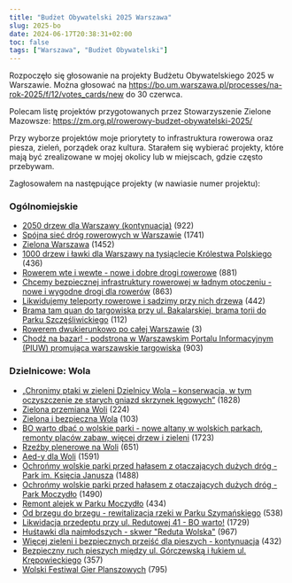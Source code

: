 ```yaml
---
title: "Budżet Obywatelski 2025 Warszawa"
slug: 2025-bo
date: 2024-06-17T20:38:31+02:00
toc: false
tags: ["Warszawa", "Budżet Obywatelski"]
---
```


Rozpoczęło się głosowanie na projekty Budżetu Obywatelskiego 2025 w Warszawie.
Można głosować na https://bo.um.warszawa.pl/processes/na-rok-2025/f/12/votes_cards/new do 30 czerwca.

Polecam listę projektów przygotowanych przez Stowarzyszenie Zielone Mazowsze: https://zm.org.pl/rowerowy-budzet-obywatelski-2025/

Przy wyborze projektów moje priorytety to infrastruktura rowerowa oraz piesza, zieleń, porządek oraz kultura.
Starałem się wybierać projekty, które mają być zrealizowane w mojej okolicy lub w miejscach, gdzie często przebywam.

Zagłosowałem na następujące projekty (w nawiasie numer projektu):

### Ogólnomiejskie
- [2050 drzew dla Warszawy (kontynuacja)](https://bo.um.warszawa.pl/processes/na-rok-2025/f/12/projects/29676) (922)
- [Spójna sieć dróg rowerowych w Warszawie](https://bo.um.warszawa.pl/processes/na-rok-2025/f/12/projects/28343) (1741)
- [Zielona Warszawa](https://bo.um.warszawa.pl/processes/na-rok-2025/f/12/projects/28808) (1452)
- [1000 drzew i ławki dla Warszawy na tysiąclecie Królestwa Polskiego](https://bo.um.warszawa.pl/processes/na-rok-2025/f/12/projects/28384) (436)
- [Rowerem wte i wewte - nowe i dobre drogi rowerowe](https://bo.um.warszawa.pl/processes/na-rok-2025/f/12/projects/29468) (881)
- [Chcemy bezpiecznej infrastruktury rowerowej w ładnym otoczeniu - nowe i wygodne drogi dla rowerów](https://bo.um.warszawa.pl/processes/na-rok-2025/f/12/projects/29466) (863)
- [Likwidujemy teleporty rowerowe i sadzimy przy nich drzewa](https://bo.um.warszawa.pl/processes/na-rok-2025/f/12/projects/28378) (442)
- [Brama tam quan do targowiska przy ul. Bakalarskiej, brama torii do Parku Szczęśliwickiego](https://bo.um.warszawa.pl/processes/na-rok-2025/f/12/projects/28325) (112)
- [Rowerem dwukierunkowo po całej Warszawie](https://bo.um.warszawa.pl/processes/na-rok-2025/f/12/projects/28048) (3)
- [Chodź na bazar! - podstrona w Warszawskim Portalu Informacyjnym (PIUW) promująca warszawskie targowiska](https://bo.um.warszawa.pl/processes/na-rok-2025/f/12/projects/29664) (903)


### Dzielnicowe: Wola
- [„Chronimy ptaki w zieleni Dzielnicy Wola – konserwacja, w tym oczyszczenie ze starych gniazd skrzynek lęgowych”](https://bo.um.warszawa.pl/processes/na-rok-2025/f/12/projects/30295) (1828)
- [Zielona przemiana Woli](https://bo.um.warszawa.pl/processes/na-rok-2025/f/12/projects/28465) (224)
- [Zielona i bezpieczna Wola](https://bo.um.warszawa.pl/processes/na-rok-2025/f/12/projects/28302) (103)
- [BO warto dbać o wolskie parki - nowe altany w wolskich parkach, remonty placów zabaw, więcej drzew i zieleni](https://bo.um.warszawa.pl/processes/na-rok-2025/f/12/projects/30206) (1723)
- [Rzeźby plenerowe na Woli](https://bo.um.warszawa.pl/processes/na-rok-2025/f/12/projects/28649) (651)
- [Aed-y dla Woli](https://bo.um.warszawa.pl/processes/na-rok-2025/f/12/projects/28922) (1591)
- [Ochrońmy wolskie parki przed hałasem z otaczających dużych dróg - Park im. Księcia Janusza](https://bo.um.warszawa.pl/processes/na-rok-2025/f/12/projects/29109) (1488)
- [Ochrońmy wolskie parki przed hałasem z otaczających dużych dróg - Park Moczydło](https://bo.um.warszawa.pl/processes/na-rok-2025/f/12/projects/29095) (1490)
- [Remont alejek w Parku Moczydło](https://bo.um.warszawa.pl/processes/na-rok-2025/f/12/projects/28642) (434)
- [Od brzegu do brzegu - rewitalizacja rzeki w Parku Szymańskiego](https://bo.um.warszawa.pl/processes/na-rok-2025/f/12/projects/29020) (538)
- [Likwidacja przedeptu przy ul. Redutowej 41 - BO warto!](https://bo.um.warszawa.pl/processes/na-rok-2025/f/12/projects/30214) (1729)
- [Huśtawki dla najmłodszych - skwer "Reduta Wolska"](https://bo.um.warszawa.pl/processes/na-rok-2025/f/12/projects/29120) (967)
- [Więcej zieleni i bezpiecznych przejść dla pieszych - kontynuacja](https://bo.um.warszawa.pl/processes/na-rok-2025/f/12/projects/28646) (432)
- [Bezpieczny ruch pieszych między ul. Górczewską i łukiem ul. Krępowieckiego](https://bo.um.warszawa.pl/processes/na-rok-2025/f/12/projects/28846) (357)
- [Wolski Festiwal Gier Planszowych](https://bo.um.warszawa.pl/processes/na-rok-2025/f/12/projects/28684) (795)

